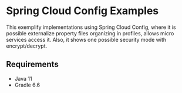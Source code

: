 # Spring Cloud Config Examples

This exemplify implementations using Spring Cloud Config, where it is possible externalize property files organizing
in profiles, allows micro services access it. Also, it shows one possible security mode with encrypt/decrypt.

## Requirements

* Java 11
* Gradle 6.6


